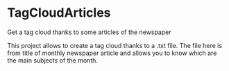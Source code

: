 TagCloudArticles
================

Get a tag cloud thanks to some articles of the newspaper


This project allows to create a tag cloud thanks to a .txt file. The file here is from title of monthly newspaper article and allows you to know which are the main subjects of the month.
